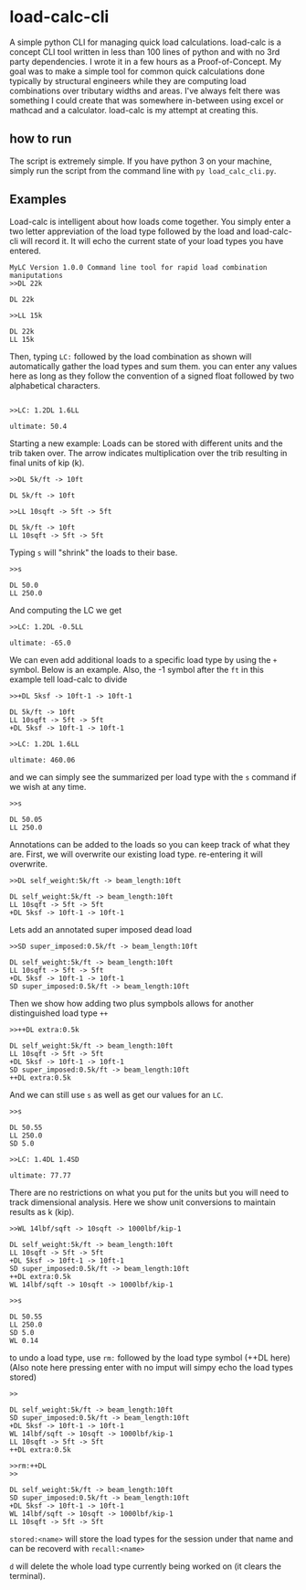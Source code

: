 # load-calc-cli
A simple python CLI for managing quick load calculations.
load-calc is a concept CLI tool written in less than 100 lines of python and with no 3rd party dependencies.
I wrote it in a few hours as a Proof-of-Concept. 
My goal was to make a simple tool for common quick calculations done typically by structural engineers while they are
computing load combinations over tributary widths and areas. I've always felt there was something I could create that was somewhere in-between using excel or mathcad and a calculator.
load-calc is my attempt at creating this.

## how to run
The script is extremely simple. If you have python 3 on your machine, simply run the script from the command line with `py load_calc_cli.py`.

## Examples
Load-calc is intelligent about how loads come together. You simply enter a two letter appreviation of the load type followed by the load and load-calc-cli will record it.
It will echo the current state of your load types you have entered.

```
MyLC Version 1.0.0 Command line tool for rapid load combination maniputations
>>DL 22k

DL 22k

>>LL 15k

DL 22k
LL 15k
```
Then, typing `LC:` followed by the load combination as shown will automatically gather the load types and sum them. you can enter any values here as long as they follow the convention
of a signed float followed by two alphabetical characters.
```

>>LC: 1.2DL 1.6LL

ultimate: 50.4
```
Starting a new example:
Loads can be stored with different units and the trib taken over. The arrow indicates multiplication over the trib resulting in final units of kip (k).

```
>>DL 5k/ft -> 10ft

DL 5k/ft -> 10ft

>>LL 10sqft -> 5ft -> 5ft

DL 5k/ft -> 10ft
LL 10sqft -> 5ft -> 5ft
```
Typing `s` will "shrink" the loads to their base.
```
>>s

DL 50.0
LL 250.0
```
And computing the LC we get

```
>>LC: 1.2DL -0.5LL 

ultimate: -65.0
```

We can even add additional loads to a specific load type by using the `+` symbol. Below is an example. Also, the -1 symbol after the `ft` in this example tell load-calc to divide
```
>>+DL 5ksf -> 10ft-1 -> 10ft-1

DL 5k/ft -> 10ft
LL 10sqft -> 5ft -> 5ft
+DL 5ksf -> 10ft-1 -> 10ft-1

>>LC: 1.2DL 1.6LL

ultimate: 460.06

```
and we can simply see the summarized per load type with the `s` command if we wish at any time.
```
>>s

DL 50.05
LL 250.0
```

Annotations can be added to the loads so you can keep track of what they are. First, we will overwrite our existing load type. re-entering it will overwrite.
 
```
>>DL self_weight:5k/ft -> beam_length:10ft 

DL self_weight:5k/ft -> beam_length:10ft
LL 10sqft -> 5ft -> 5ft
+DL 5ksf -> 10ft-1 -> 10ft-1
```
Lets add an annotated super imposed dead load
```
>>SD super_imposed:0.5k/ft -> beam_length:10ft

DL self_weight:5k/ft -> beam_length:10ft
LL 10sqft -> 5ft -> 5ft
+DL 5ksf -> 10ft-1 -> 10ft-1
SD super_imposed:0.5k/ft -> beam_length:10ft
```
Then we show how adding two plus sympbols allows for another distinguished load type `++` 
```
>>++DL extra:0.5k

DL self_weight:5k/ft -> beam_length:10ft
LL 10sqft -> 5ft -> 5ft
+DL 5ksf -> 10ft-1 -> 10ft-1
SD super_imposed:0.5k/ft -> beam_length:10ft
++DL extra:0.5k
```
And we can still use `s` as well as get our values for an `LC`.
```
>>s

DL 50.55
LL 250.0
SD 5.0

>>LC: 1.4DL 1.4SD

ultimate: 77.77
```

There are no restrictions on what you put for the units but you will need to track dimensional analysis. Here we show unit conversions to maintain results as k (kip).
```
>>WL 14lbf/sqft -> 10sqft -> 1000lbf/kip-1

DL self_weight:5k/ft -> beam_length:10ft
LL 10sqft -> 5ft -> 5ft
+DL 5ksf -> 10ft-1 -> 10ft-1
SD super_imposed:0.5k/ft -> beam_length:10ft
++DL extra:0.5k
WL 14lbf/sqft -> 10sqft -> 1000lbf/kip-1

>>s

DL 50.55
LL 250.0
SD 5.0
WL 0.14
```

to undo a load type, use `rm:` followed by the load type symbol (++DL here) (Also note here pressing enter with no imput will simpy echo the load types stored)

```
>>       

DL self_weight:5k/ft -> beam_length:10ft
SD super_imposed:0.5k/ft -> beam_length:10ft
+DL 5ksf -> 10ft-1 -> 10ft-1
WL 14lbf/sqft -> 10sqft -> 1000lbf/kip-1
LL 10sqft -> 5ft -> 5ft
++DL extra:0.5k

>>rm:++DL
>>

DL self_weight:5k/ft -> beam_length:10ft
SD super_imposed:0.5k/ft -> beam_length:10ft
+DL 5ksf -> 10ft-1 -> 10ft-1
WL 14lbf/sqft -> 10sqft -> 1000lbf/kip-1
LL 10sqft -> 5ft -> 5ft
```

`stored:<name>` will store the load types for the session under that name and can be recoverd with `recall:<name>`

`d` will delete the whole load type currently being worked on (it clears the terminal).

